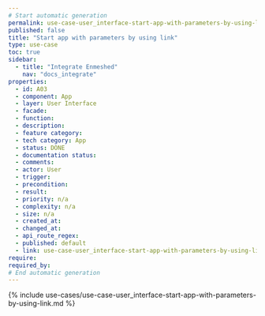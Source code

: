 ```yaml
---
# Start automatic generation
permalink: use-case-user_interface-start-app-with-parameters-by-using-link
published: false
title: "Start app with parameters by using link"
type: use-case
toc: true
sidebar:
  - title: "Integrate Enmeshed"
    nav: "docs_integrate"
properties:
  - id: A03
  - component: App
  - layer: User Interface
  - facade:
  - function:
  - description:
  - feature category:
  - tech category: App
  - status: DONE
  - documentation status:
  - comments:
  - actor: User
  - trigger:
  - precondition:
  - result:
  - priority: n/a
  - complexity: n/a
  - size: n/a
  - created_at:
  - changed_at:
  - api_route_regex:
  - published: default
  - link: use-case-user_interface-start-app-with-parameters-by-using-link
require:
required_by:
# End automatic generation
---
```


{% include use-cases/use-case-user_interface-start-app-with-parameters-by-using-link.md %}
